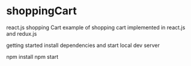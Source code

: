 # shoppingCart

react.js shopping Cart
example of shopping cart implemented in react.js and redux.js


getting started
install dependencies and start local dev server

npm install
npm start
